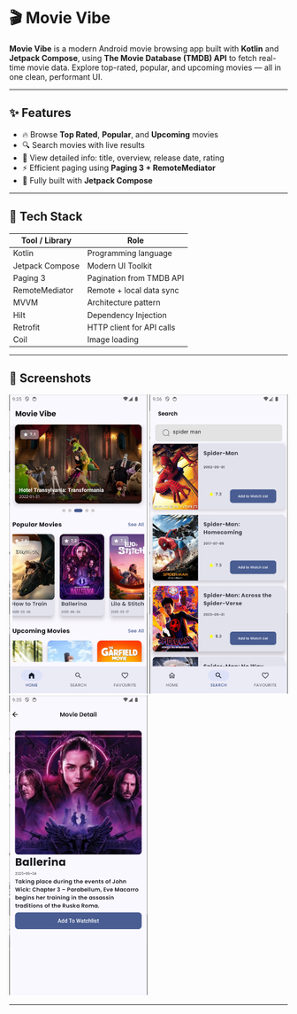 # 🎬 Movie Vibe

**Movie Vibe** is a modern Android movie browsing app built with **Kotlin** and **Jetpack Compose**, using **The Movie Database (TMDB) API** to fetch real-time movie data. Explore top-rated, popular, and upcoming movies — all in one clean, performant UI.


---

## ✨ Features

- 🔥 Browse **Top Rated**, **Popular**, and **Upcoming** movies
- 🔍 Search movies with live results
- 📄 View detailed info: title, overview, release date, rating
- ⚡ Efficient paging using **Paging 3 + RemoteMediator**
- 🌙 Fully built with **Jetpack Compose**

---

## 🧰 Tech Stack

| Tool / Library     | Role                                 |
|--------------------|--------------------------------------|
| Kotlin             | Programming language                 |
| Jetpack Compose    | Modern UI Toolkit                    |
| Paging 3           | Pagination from TMDB API             |
| RemoteMediator     | Remote + local data sync             |
| MVVM               | Architecture pattern                 |
| Hilt               | Dependency Injection                 |
| Retrofit           | HTTP client for API calls            |
| Coil               | Image loading                        |


---

## 📸 Screenshots



<p align="left">
  <img src="assets/home.png" width="250" />
  <img src="assets/search.png" width="250" />
  <img src="assets/detail.png" width="250" />
</p>

---
